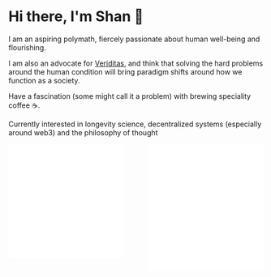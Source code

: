 # Hi there, I'm Shan 👋

I am an aspiring polymath, fiercely passionate about human well-being and flourishing.

I am also an advocate for [Veriditas](https://centuryofbio.substack.com/p/viriditas), and think that solving the hard problems around the human condition will bring paradigm shifts around how we function as a society. 

Have a fascination (some might call it a problem) with brewing speciality coffee ☕.

Currently interested in longevity science, decentralized systems (especially around web3)  and the philosophy of thought

<img src="https://github.com/solderneer/solderneer/blob/main/metrics.svg" alt="Metrics" width="45%" align="left">
<img src="https://github.com/solderneer/solderneer/blob/main/metrics.personal.svg" alt="Metrics" width="45%" align="right">
